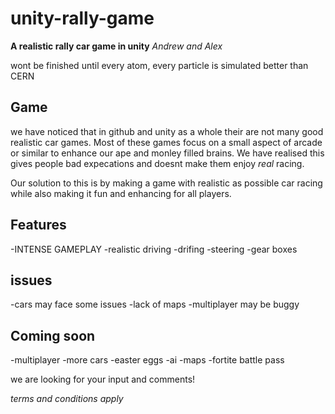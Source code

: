 # unity-rally-game #
**A realistic rally car game in unity**
*Andrew and Alex*

wont be finished until every atom, every particle is simulated better than CERN

## Game ##
we have noticed that in github and unity as a whole their are not many good realistic car games. Most of these games focus on a small aspect of arcade or similar to enhance our ape and monley filled brains. We have realised this gives people bad expecations and doesnt make them enjoy *real* racing.

Our solution to this is by making a game with realistic as possible car racing while also making it fun and enhancing for all players.

## Features ##
-INTENSE GAMEPLAY
-realistic driving
  -drifing
   -steering
   -gear boxes
  
  
## issues ##
-cars may face some issues
-lack of maps
-multiplayer may be buggy

## Coming soon ##
-multiplayer
-more cars
-easter eggs
-ai
-maps
-fortite battle pass

we are looking for your input and comments!

*terms and conditions apply*



